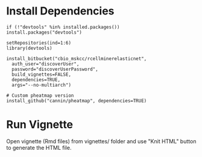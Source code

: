 # Install Dependencies 
    if (!"devtools" %in% installed.packages()) install.packages("devtools")
    
    setRepositories(ind=1:6)
    library(devtools)

    install_bitbucket("cbio_mskcc/rcellminerelasticnet",
      auth_user="discoverUser",
      password="discoverUserPassword",
      build_vignettes=FALSE,
      dependencies=TRUE,
      args="--no-multiarch")
    
    # Custom pheatmap version  
    install_github("cannin/pheatmap", dependencies=TRUE)

# Run Vignette

Open vignette (Rmd files) from vignettes/ folder and use "Knit HTML" button to generate the HTML file.

